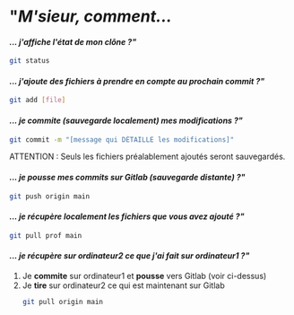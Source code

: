 "*M'sieur, comment...*
======================

#### *... j'affiche l'état de mon clône ?"*

```sh
git status
```

#### *... j'ajoute des fichiers à prendre en compte au prochain commit ?"*

```sh
git add [file]
```

#### *... je commite (sauvegarde localement) mes modifications ?"*

```sh
git commit -m "[message qui DÉTAILLE les modifications]"
```
ATTENTION : Seuls les fichiers préalablement ajoutés seront sauvegardés.

#### *... je pousse mes commits sur Gitlab (sauvegarde distante) ?"*

```sh
git push origin main
```

#### *... je récupère localement les fichiers que vous avez ajouté ?"*

```sh
git pull prof main
```

#### *... je récupère sur ordinateur2 ce que j'ai fait sur ordinateur1 ?"*

1. Je **commite** sur ordinateur1 et **pousse** vers Gitlab (voir ci-dessus)
2. Je **tire** sur ordinateur2 ce qui est maintenant sur Gitlab
	```sh
	git pull origin main
	```
